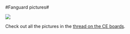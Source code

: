 #Fanguard pictures#

![](http://westkarana.com/fanguard/dsc01101.jpg)

Check out all the pictures in the [thread on the CE boards](http://www.crimsoneternity.com/yabbse/index.php?topic=18853.0).
